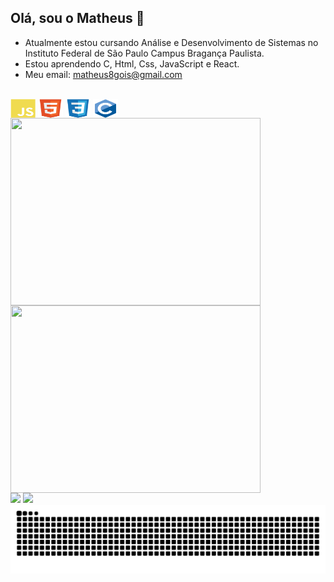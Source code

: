 ## Olá, sou o Matheus 👋
 

- Atualmente estou cursando Análise e Desenvolvimento de Sistemas no Instituto Federal de São Paulo Campus Bragança Paulista.
- Estou aprendendo C, Html, Css, JavaScript e React.
- Meu email: matheus8gois@gmail.com

<div style="display: inline_block"><br>
  <img align="center" alt="Matheus-Js" height="30" width="40" src="https://raw.githubusercontent.com/devicons/devicon/master/icons/javascript/javascript-plain.svg">
  <img align="center" alt="Matheus-HTML" height="30" width="40" src="https://raw.githubusercontent.com/devicons/devicon/master/icons/html5/html5-original.svg">
  <img align="center" alt="Matheus-CSS" height="30" width="40" src="https://raw.githubusercontent.com/devicons/devicon/master/icons/css3/css3-original.svg">
   <img align="center" alt="Matheus-C" height="30" width="40" src="https://raw.githubusercontent.com/devicons/devicon/master/icons/c/c-original.svg">

</div>

<div>
<a href="https://github.com/matheusgoissouza">
<img align="center" height="300" width="400" src="https://github-readme-stats.alexxxdev.vercel.app/api/top-langs/?username=matheusgoissouza&border_radius=30&layout=compact&hide_border=true&theme=radical"/>
<img align="center" height="300" width="400" src="https://github-readme-stats.vercel.app/api?username=matheusgoissouza&hide_border=true&theme=radical&rank_icon=github"/>
</a>
</div>

<div>
<a href="https:/http://linkedin.com/in/matheus-gois-731801166/" target="blank"><img src= "https://img.shields.io/badge/LinkedIn-0077B5?style=for-the-badge&logo=linkedin&logoColor=white"></a>
<a href= target="blank"><img src="https://img.shields.io/badge/Gmail-D14836?style=for-the-badge&logo=gmail&logoColor=white"></a>

</div>


<div>
<picture>
  <source media="(prefers-color-scheme: dark)" srcset="https://raw.githubusercontent.com/matheusgoissouza/matheusgoissouza/output/github-contribution-grid-snake-dark.svg">
  <img alt="github contribution grid snake animation" src="https://raw.githubusercontent.com/matheusgoissouza/matheusgoissouza/output/github-contribution-grid-snake.svg">
</picture>
</div>
